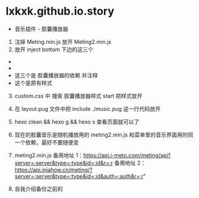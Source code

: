 # lxkxk.github.io.story

- 音乐插件 - 胶囊播放器

1. 注掉 Meting.min.js 放开 Meting2.min.js
2. 放开 inject bottom 下边的这三个

- <script async data-pjax src="/js/anzhiyu.js"></script>
- <script async data-pjax src="/js/anzhiyufunction.js"></script>
- <script async src="/js/anzhiyuOnlyOne.js"></script>
  这三个是 胶囊播放器的依赖
  并注释
- <div class="aplayer no-destroy" data-id="14044452884" data-server="netease" data-type="playlist" data-fixed="true" data-autoplay="true"> </div>
  这个是原有样式

3. custom.css 中 搜索 胶囊播放器样式 start 把样式放开
4. 在 layout.pug 文件中把
   include ./music.pug
   这一行代码放开
5. hexo clean && hexo g && hexo s
   查看页面就可以了
6. 现在的胶囊音乐是随机播放用的 meting2.min.js 和菜单里的音乐界面用的同一个依赖，最好不要随便变
7. meting2.min.js
   备用地址 1：https://api.i-meto.com/meting/api?server=:server&type=:type&id=:id&r=:r
   备用地址 2：https://api.injahow.cn/meting/?server=:server&type=:type&id=:id&auth=:auth&r=:r"

8. 自我介绍备份之前的
<!-- ---
title: 关于
date: 2025-07-01 03:05:11
--- -->

<!-- {% note warning modern %}<b>正在玩命开发中~~~{% endnote %} -->

<!-- {% note warning modern %}<b>非商免字体、网图</b>等资源未经授权仅限个人使用，不得用于商业用途。本站平时仅用于交流和学习，如涉及侵权请联系站长删除对应资源，谢谢！ —— 致版权方{% endnote %} -->

<!-- ## 0.网站自述 🎬 -->

<!-- - 开发中~
- 本站由 hexo 搭建,使用 butterfly 主题
- 搭配 vue+elementUI 及各种第三方库组件成
- 包括用到了阿里的 icon 图标库及免费图床
- 还有国内 jsdelivr 免费 cdn 加速等
- 除了域名能白嫖的就不花钱
- 所以速度上可能会慢一些,会慢慢优化
- 一名熬夜型选手
- 但有时打游戏打到半夜就不太想写代码了
- 目前网站已完成 1/3,还在开发中~
- 想用小破站用来记录自己的生活
- 记录一些难忘的故事、音乐、摄影等
- 我靠,网站只能添加免费音乐,vip 不行
- 要记录的东西还有很多
- 网站的评论功能是我一直想做的
- 需要数据库和服务器以及一名后端
- 还在寻找和学习中
- 所以会持续更新！
- 对了 电脑网页版和手机版看到的效果是不一样的哦~ -->
  <!-- <div align=left class="aspect-ratio"> -->

   <!-- <iframe src=""
   scrolling="no"
   border="0"
   frameborder="no"
   framespacing="0"
   high_quality=1
   danmaku=1
   allowfullscreen="true">
   </iframe> -->

  <!--<div class="about_page">
    <div align=left class="aspect-ratio">
         <iframe src="https://player.bilibili.com/player.html?aid=474023258&&page=1&as_wide=1&high_quality=1&danmaku=0"
        scrolling="no"
        border="0"
        frameborder="no"
        framespacing="0"
        high_quality=1
        danmaku=1
        allowfullscreen="true">
        </iframe>


    </div>
  </div>-->
